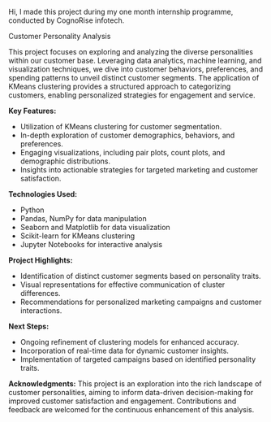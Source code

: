 

Hi, I made this project during my one month internship programme, conducted by CognoRise infotech. 

Customer Personality Analysis

This project focuses on exploring and analyzing the diverse personalities within our customer base. Leveraging data analytics, machine learning, and visualization techniques, we dive into customer behaviors, preferences, and spending patterns to unveil distinct customer segments. The application of KMeans clustering provides a structured approach to categorizing customers, enabling personalized strategies for engagement and service.

**Key Features:**
- Utilization of KMeans clustering for customer segmentation.
- In-depth exploration of customer demographics, behaviors, and preferences.
- Engaging visualizations, including pair plots, count plots, and demographic distributions.
- Insights into actionable strategies for targeted marketing and customer satisfaction.

**Technologies Used:**
- Python
- Pandas, NumPy for data manipulation
- Seaborn and Matplotlib for data visualization
- Scikit-learn for KMeans clustering
- Jupyter Notebooks for interactive analysis

**Project Highlights:**
- Identification of distinct customer segments based on personality traits.
- Visual representations for effective communication of cluster differences.
- Recommendations for personalized marketing campaigns and customer interactions.

**Next Steps:**
- Ongoing refinement of clustering models for enhanced accuracy.
- Incorporation of real-time data for dynamic customer insights.
- Implementation of targeted campaigns based on identified personality traits.

**Acknowledgments:**
This project is an exploration into the rich landscape of customer personalities, aiming to inform data-driven decision-making for improved customer satisfaction and engagement. Contributions and feedback are welcomed for the continuous enhancement of this analysis.
